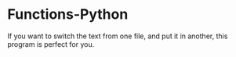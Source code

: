 # Functions-Python
If you want to switch the text from one file, and put it in another, this program is perfect for you.
